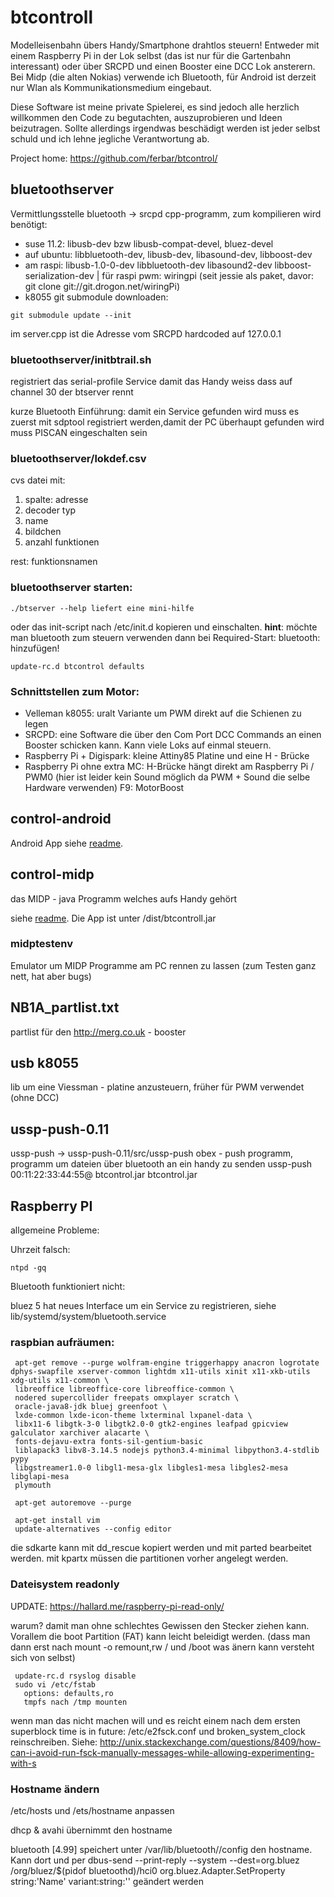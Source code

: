 # btcontroll 

Modelleisenbahn übers Handy/Smartphone drahtlos steuern!
Entweder mit einem Raspberry Pi in der Lok selbst (das ist nur für die Gartenbahn interessant) oder über SRCPD und einen Booster eine DCC Lok ansterern. Bei Midp (die alten Nokias) verwende ich Bluetooth, für Android ist derzeit nur Wlan als Kommunikationsmedium eingebaut.

Diese Software ist meine private Spielerei, es sind jedoch alle herzlich willkommen den Code zu begutachten, auszuprobieren und Ideen beizutragen. Sollte allerdings irgendwas beschädigt werden ist jeder selbst schuld und ich lehne jegliche Verantwortung ab.

Project home: https://github.com/ferbar/btcontrol/

## bluetoothserver
Vermittlungsstelle bluetooth -> srcpd
cpp-programm, zum kompilieren wird benötigt:
* suse 11.2: libusb-dev bzw libusb-compat-devel, bluez-devel
* auf ubuntu: libbluetooth-dev, libusb-dev, libasound-dev, libboost-dev
* am raspi: libusb-1.0-0-dev libbluetooth-dev libasound2-dev libboost-serialization-dev | für raspi pwm: wiringpi (seit jessie als paket, davor: git clone git://git.drogon.net/wiringPi)
* k8055 git submodule downloaden:
```
git submodule update --init
```

  im server.cpp ist die Adresse vom SRCPD hardcoded auf 127.0.0.1

### bluetoothserver/initbtrail.sh
registriert das serial-profile Service damit das Handy weiss dass auf channel 30 der btserver rennt

kurze Bluetooth Einführung: damit ein Service gefunden wird muss es zuerst mit sdptool registriert werden,damit der PC überhaupt gefunden wird muss PISCAN eingeschalten sein

### bluetoothserver/lokdef.csv
cvs datei mit:

1. spalte: adresse
2. decoder typ
3. name
4. bildchen
5. anzahl funktionen

rest: funktionsnamen

### bluetoothserver starten:
```
./btserver --help liefert eine mini-hilfe
```
oder das init-script nach /etc/init.d kopieren und einschalten. **hint**: möchte man bluetooth zum steuern verwenden dann bei Required-Start: bluetooth: hinzufügen!
```
update-rc.d btcontrol defaults
```

### Schnittstellen zum Motor:

* Velleman k8055: uralt Variante um PWM direkt auf die Schienen zu legen
* SRCPD: eine Software die über den Com Port DCC Commands an einen Booster schicken kann. Kann viele Loks auf einmal steuern.
* Raspberry Pi + Digispark: kleine Attiny85 Platine und eine H - Brücke
* Raspberry Pi ohne extra MC: H-Brücke hängt direkt am Raspberry Pi / PWM0 (hier ist leider kein Sound möglich da PWM + Sound die selbe Hardware verwenden) F9: MotorBoost

## control-android

Android App
siehe [readme](control-android/README.md).

## control-midp
das MIDP - java Programm welches aufs Handy gehört

siehe [readme](control-midp/README.md).
Die App ist unter /dist/btcontroll.jar

### midptestenv
Emulator um MIDP Programme am PC rennen zu lassen (zum Testen ganz nett, hat aber bugs)

## NB1A_partlist.txt
partlist für den http://merg.co.uk - booster

## usb k8055
lib um eine Viessman - platine anzusteuern, früher für PWM verwendet (ohne DCC)

## ussp-push-0.11
ussp-push -> ussp-push-0.11/src/ussp-push
obex - push programm, programm um dateien über bluetooth an ein handy zu senden
ussp-push 00:11:22:33:44:55@ btcontrol.jar btcontrol.jar

## Raspberry PI

allgemeine Probleme:

Uhrzeit falsch:
```
ntpd -gq

```

Bluetooth funktioniert nicht:

bluez 5 hat neues Interface um ein Service zu registrieren, siehe lib/systemd/system/bluetooth.service

### raspbian aufräumen:
 
```
 apt-get remove --purge wolfram-engine triggerhappy anacron logrotate dphys-swapfile xserver-common lightdm x11-utils xinit x11-xkb-utils xdg-utils x11-common \
 libreoffice libreoffice-core libreoffice-common \
 nodered supercollider freepats omxplayer scratch \
 oracle-java8-jdk bluej greenfoot \
 lxde-common lxde-icon-theme lxterminal lxpanel-data \
 libx11-6 libgtk-3-0 libgtk2.0-0 gtk2-engines leafpad gpicview galculator xarchiver alacarte \
 fonts-dejavu-extra fonts-sil-gentium-basic
 liblapack3 libv8-3.14.5 nodejs python3.4-minimal libpython3.4-stdlib pypy
 libgstreamer1.0-0 libgl1-mesa-glx libgles1-mesa libgles2-mesa libglapi-mesa
 plymouth

 apt-get autoremove --purge

 apt-get install vim
 update-alternatives --config editor
```

die sdkarte kann mit dd_rescue kopiert werden und mit parted <loopdevice> bearbeitet werden. mit kpartx müssen die partitionen vorher angelegt werden.

### Dateisystem readonly
UPDATE: https://hallard.me/raspberry-pi-read-only/

warum? damit man ohne schlechtes Gewissen den Stecker ziehen kann. Vorallem die boot Partition (FAT) kann leicht beleidigt werden. (dass man dann erst nach mount -o remount,rw / und /boot was änern kann versteht sich von selbst)

```
 update-rc.d rsyslog disable
 sudo vi /etc/fstab
   options: defaults,ro
   tmpfs nach /tmp mounten
```

wenn man das nicht machen will und es reicht einem nach dem ersten superblock time is in future: /etc/e2fsck.conf und broken_system_clock reinschreiben. Siehe:
http://unix.stackexchange.com/questions/8409/how-can-i-avoid-run-fsck-manually-messages-while-allowing-experimenting-with-s

### Hostname ändern
/etc/hosts und /ets/hostname anpassen

dhcp & avahi übernimmt den hostname

bluetooth [4.99] speichert unter /var/lib/bluetooth/<mac>/config den hostname. Kann dort und per 
 dbus-send --print-reply --system --dest=org.bluez /org/bluez/$(pidof bluetoothd)/hci0 org.bluez.Adapter.SetProperty string:'Name' variant:string:'<neuer name>'
geändert werden
